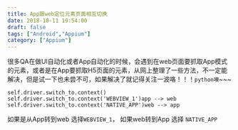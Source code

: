 ```yaml
---
title: App跟web定位元素页面相互切换
date: 2018-10-11 19:54:00
draft: false
tags: ["Android","Appium"]
category: ["Appium"]
---
```

很多QA在做UI自动化或者App自动化的时候，会遇到在web页面要抓取App模式的元素，或者是在App要抓取H5页面的元素，从网上整理了一些方法，不一定能解决，但是试一下也未尝不可，如果解决了就记得关注一波咯！！！```python噢```~~~


    self.driver.switch_to.context()
    self.driver.switch_to.context('WEBVIEW_1')app --> web
    self.driver.switch_to.context('NATIVE_APP')web --> app


如果是从App转到web 选择```WEBVIEW_1```，
如果web转到App 选择 ```NATIVE_APP```

